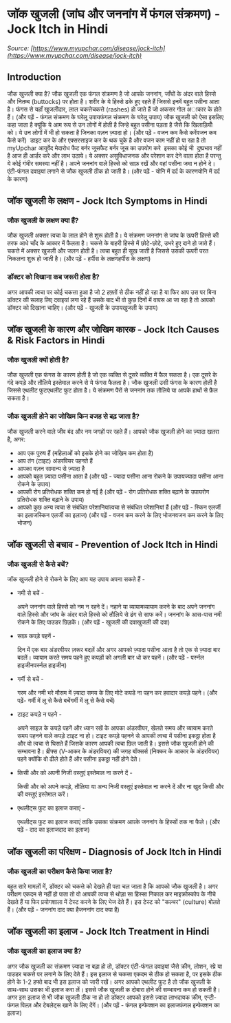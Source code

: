 # जॉक खुजली (जांघ और जननांग में फंगल संक्रमण) - Jock Itch in Hindi
_Source: [https://www.myupchar.com/disease/jock-itch](https://www.myupchar.com/disease/jock-itch)_

## Introduction
जौक खुजली क्या है?
जौक खुजली एक फंगल संक्रमण है जो आपके जननांग, जाँघों के अंदर वाले हिस्से और नितम्ब (buttocks) पर होता है। शरीर के ये हिस्से ढके हुए रहते हैं जिससे इनमें बहुत पसीना आता है। फंगस से यहाँ खुजलीदार, लाल चकत्तेचकत्ते (rashes) हो जाते हैं जो अकसर गोल अाकार के होते हैं।
(और पढ़ें - फंगल संक्रमण के घरेलू उपायफंगल संक्रमण के घरेलू उपाय)
जौक खुजली को ऐसा इसलिए कहा जाता है क्यूंकि ये आम रूप से उन लोगों में होती है जिन्हे बहुत पसीना पड़ता है जैसे कि खिलाड़ियोँ को। ये उन लोगों में भी हो सकता है जिनका वज़न ज़्यादा हो।
(और पढ़ें - वजन कम कैसे करेंवजन कम कैसे करें) 
डाइट कर के और एक्सरसाइज कर के थक चुके है और वजन काम नहीं हो पा रहा है तो myUpchar आयुर्वेद मेदारोध फैट बर्नर जूसफैट बर्नर जूस का उपयोग करे  इसका कोई भी  दुष्प्रभाव नहीं है आज ही आर्डर करे और लाभ उठाये।
ये अक्सर असुविधाजनक और परेशान कर देने वाला होता है परन्तु ये कोई गंभीर समस्या नहीं है। अपने जननांग वाले हिस्से को साफ़ रखें और वहां पसीना जमा न होने दे। एंटी-फंगल दवाइयां लगाने से जौक खुजली ठीक हो जाती है।
(और पढ़ें - योनि में दर्द के कारणयोनि में दर्द के कारण)

## जॉक खुजली के लक्षण - Jock Itch Symptoms in Hindi
### जौक खुजली के लक्षण क्या हैं?
जौक खुजली अक्सर त्वचा के लाल होने से शुरू होती है। ये संक्रमण जननांग से जांघ के ऊपरी हिस्से की तरफ आधे चाँद के आकार में फैलता है।
चकत्ते के बाहरी हिस्से में छोटे-छोटे, उभरे हुए दाने हो जाते हैं। चकत्ते में अक्सर खुजली और जलन होती है। त्वचा बहुत ही सूख जाती है जिससे उसकी ऊपरी परत निकलना शुरू हो जाती है।
(और पढ़ें - हर्पीस के लक्षणहर्पीस के लक्षण)
### डॉक्टर को दिखाना कब जरूरी होता है?
अगर आपकी त्वचा पर कोई चकत्ता हुआ है जो 2 हफ़्तों से ठीक नहीं हो रहा है या फिर आप उस पर बिना डॉक्टर की सलाह लिए दवाइयां लगा रहे हैं उसके बाद भी वो कुछ दिनों में वापस आ जा रहा है तो आपको डॉक्टर को दिखाना चाहिए।
(और पढ़ें - खुजली के उपायखुजली के उपाय)

## जॉक खुजली के कारण और जोखिम कारक - Jock Itch Causes & Risk Factors in Hindi
### जौक खुजली क्यों होती है?
जौक खुजली एक फंगस के कारण होती है जो एक व्यक्ति से दूसरे व्यक्ति में फैल सकता है। एक दूसरे के गंदे कपड़े और तौलिये इस्तेमाल करने से ये फंगस फैलता है। जौक खुजली उसी फंगस के कारण होती है जिससे एथलीट फुटएथलीट फुट होता है। ये संक्रमण पैरों से जननांग तक तौलिये या आपके हाथों से फ़ैल सकता है।
### जौक खुजली होने का जोखिम किन वजह से बढ़ जाता है?
जौक खुजली करने वाले जीव बंद और नम जगहों पर रहते हैं। आपको जौक खुजली होने का ज़्यादा खतरा है, अगर:
- आप एक पुरुष हैं (महिलाओं को इसके होने का जोखिम कम होता है)
- आप तंग (टाइट) अंडरवियर पहनते हैं
- आपका वज़न सामान्य से ज़्यादा है
- आपको बहुत ज़्यादा पसीना आता है (और पढ़ें - ज्यादा पसीना आना रोकने के उपायज्यादा पसीना आना रोकने के उपाय)
- आपकी रोग प्रतिरोधक शक्ति कम हो गई है (और पढ़ें - रोग प्रतिरोधक शक्ति बढ़ाने के उपायरोग प्रतिरोधक शक्ति बढ़ाने के उपाय)
- आपको कुछ अन्य त्वचा से संबंधित परेशानियांत्वचा से संबंधित परेशानियां हैं (और पढ़ें - स्किन एलर्जी का इलाज​स्किन एलर्जी का इलाज​)
(और पढ़ें - वजन कम करने के लिए भोजनवजन कम करने के लिए भोजन)

## जॉक खुजली से बचाव - Prevention of Jock Itch in Hindi
### जौक खुजली से कैसे बचें?
जॉक खुजली होने से रोकने के लिए आप यह उपाय अपना सकते हैं -
- नमी से बचें -
	अपने जननांग वाले हिस्से को नम न रहने दें। नहाने या व्यायामव्यायाम करने के बाद अपने जननांग वाले हिस्से और जांघ के अंदर वाले हिस्से को तौलिये से ढंग से साफ करें। जननांग के आस-पास नमी रोकने के लिए पाउडर छिड़कें। (और पढ़ें - खुजली की दवाखुजली की दवा)
- साफ़ कपड़े पहनें -
	दिन में एक बार अंडरवीयर ज़रूर बदलें और अगर आपको ज़्यादा पसीना आता है तो एक से ज़्यादा बार बदलें। व्यायाम करते समय पहने हुए कपड़ों को अगली बार धो कर पहनें। (और पढ़ें - पर्स्नल हाइजीनपर्स्नल हाइजीन)
- गर्मी से बचें -
	गरम और नमी भरे मौसम में ज़्यादा समय के लिए मोटे कपडे ना पहन कर हवादार कपड़े पहने। (और पढ़ें- गर्मी में लू से कैसे बचेंगर्मी में लू से कैसे बचें)
- टाइट कपड़े न पहने -
	अपने साइज़ के कपड़े पहनें और ध्यान रखें के आपका अंडरवीयर, खेलते समय और व्यायाम करते समय पहनने वाले कपड़े टाइट ना हो। टाइट कपड़े पहनने से आपकी त्वचा में पसीना इकठ्ठा होता है और वो त्वचा से घिसते हैं जिसके कारण आपकी त्वचा छिल जाती है। इससे जौक खुजली होने की सम्भावना है। ब्रीफ्स (V-आकर के अंडरवियर) की जगह बॉक्सर्स (निक्कर के आकार के अंडरवियर) पहने क्योंकि वो ढीले होते हैं और पसीना इकठ्ठा नहीं होने देते।
- किसी और को अपनी निजी वस्तुएं इस्तेमाल ना करने दें -
	किसी और को अपने कपड़े, तौलिया या अन्य निजी वस्तुएं इस्तेमाल ना करने दें और ना खुद किसी और की वस्तुएं इस्तेमाल करें।
- एथलीट्स फुट का इलाज कराएं -
	एथलीट्स फुट का इलाज कराएं ताकि उसका संक्रमण आपके जननांग के हिस्सों तक ना फैले।
(और पढ़ें - दाद का इलाजदाद का इलाज)

## जॉक खुजली का परिक्षण - Diagnosis of Jock Itch in Hindi
### जौक खुजली का परीक्षण कैसे किया जाता है?
बहुत सारे मामलों में, डॉक्टर को चकत्ते को देखते ही पता चल जाता है कि आपको जौक खुजली है। अगर परीक्षण एकदम से नहीं हो पाता तो वो आपकी त्वचा से थोड़ा सा हिस्सा निकाल कर माइक्रोस्कोप के नीचे देखते हैं या फिर प्रयोगशाला में टेस्ट करने के लिए भेज देते हैं। इस टेस्ट को "कल्चर" (culture) बोलते हैं।
(और पढ़ें - जननांग दाद क्या हैजननांग दाद क्या है)

## जॉक खुजली का इलाज - Jock Itch Treatment in Hindi
### जौक खुजली का इलाज क्या है?
अगर जौक खुजली का संक्रमण ज़्यादा ना बढ़ा हो तो, डॉक्टर एंटी-फंगल दवाइयां जैसे क्रीम, लोशन, स्प्रे या पाउडर चकत्ते पर लगाने के लिए देते हैं। इस इलाज से चकत्ता एकदम से ठीक हो सकता है, पर इसके ठीक होने के 1-2 हफ्ते बाद भी इस इलाज को जारी रखें।
अगर आपको एथलीट फुट है तो जौक खुजली के साथ-साथ उसका भी इलाज करा लें। इससे जौक खुजली क दोबारा होने की सम्भावना कम हो सकती है। अगर इस इलाज से भी जौक खुजली ठीक ना हो तो डॉक्टर आपको इससे ज़्यादा लाभदायक क्रीम, एन्टी-फंगल पिल्ज़ और टेबलेट्स खाने के लिए देंगें।
(और पढ़ें - फंगल इन्फेक्शन का इलाजफंगल इन्फेक्शन का इलाज)


